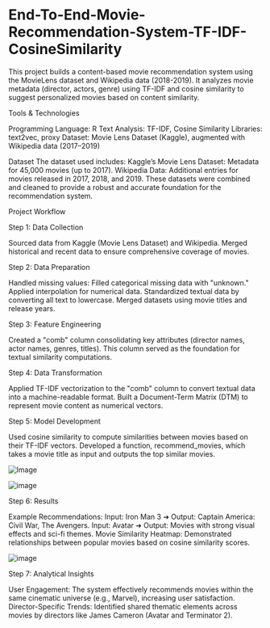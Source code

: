 # End-To-End-Movie-Recommendation-System-TF-IDF-CosineSimilarity
This project builds a content-based movie recommendation system using the MovieLens dataset and Wikipedia data (2018-2019). It analyzes movie metadata (director, actors, genre) using TF-IDF and cosine similarity to suggest personalized movies based on content similarity.

Tools & Technologies

Programming Language: R
Text Analysis: TF-IDF, Cosine Similarity
Libraries: text2vec, proxy
Dataset: Movie Lens Dataset (Kaggle), augmented with Wikipedia data (2017–2019)

Dataset
The dataset used includes:
Kaggle’s Movie Lens Dataset: Metadata for 45,000 movies (up to 2017).
Wikipedia Data: Additional entries for movies released in 2017, 2018, and 2019.
These datasets were combined and cleaned to provide a robust and accurate foundation for the recommendation system.

Project Workflow

Step 1: Data Collection

Sourced data from Kaggle (Movie Lens Dataset) and Wikipedia.
Merged historical and recent data to ensure comprehensive coverage of movies.

Step 2: Data Preparation

Handled missing values:
Filled categorical missing data with "unknown."
Applied interpolation for numerical data.
Standardized textual data by converting all text to lowercase.
Merged datasets using movie titles and release years.

Step 3: Feature Engineering

Created a "comb" column consolidating key attributes (director names, actor names, genres, titles).
This column served as the foundation for textual similarity computations.

Step 4: Data Transformation

Applied TF-IDF vectorization to the "comb" column to convert textual data into a machine-readable format.
Built a Document-Term Matrix (DTM) to represent movie content as numerical vectors.

Step 5: Model Development

Used cosine similarity to compute similarities between movies based on their TF-IDF vectors.
Developed a function, recommend_movies, which takes a movie title as input and outputs the top similar movies.



![Image](https://github.com/user-attachments/assets/91eccf4d-d2b1-4700-be9a-f2fa67d2b0da)


![image](https://github.com/user-attachments/assets/9777272a-a86f-4ff2-a92b-e05f36ddb1a0)






Step 6: Results

Example Recommendations:
Input: Iron Man 3 ➔ Output: Captain America: Civil War, The Avengers.
Input: Avatar ➔ Output: Movies with strong visual effects and sci-fi themes.
Movie Similarity Heatmap: Demonstrated relationships between popular movies based on cosine similarity scores.


![image](https://github.com/user-attachments/assets/b9e7a5cd-5d42-4332-8b6d-1d677a0b5bf9)







Step 7: Analytical Insights

User Engagement: The system effectively recommends movies within the same cinematic universe (e.g., Marvel), increasing user satisfaction.
Director-Specific Trends: Identified shared thematic elements across movies by directors like James Cameron (Avatar and Terminator 2).
